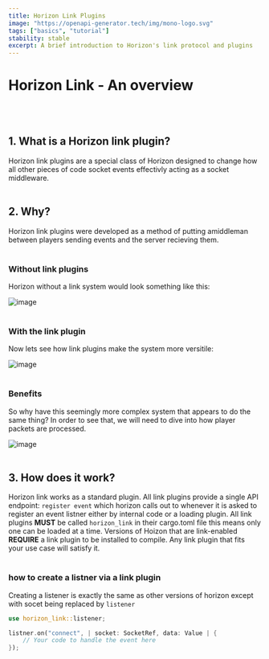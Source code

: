 ```yaml
---
title: Horizon Link Plugins
image: "https://openapi-generator.tech/img/mono-logo.svg"
tags: ["basics", "tutorial"]
stability: stable
excerpt: A brief introduction to Horizon's link protocol and plugins
---
```


# Horizon Link - An overview
<br></br>

## 1. What is a Horizon link plugin? 
Horizon link plugins are a special class of Horizon designed to change how all other pieces of code socket events effectivly acting as a socket middleware.
<br></br>

## 2. Why?
Horizon link plugins were developed as a method of putting amiddleman between players sending events and the server recieving them.
<br></br>

### Without link plugins
Horizon without a link system would look something like this:
    
![image](/docs/media/horizon-link/without-link-plugin.png)
<br></br>

### With the link plugin

Now lets see how link plugins make the system more versitile:

![image](/docs/media/horizon-link/with-link-plugin.png)
<br></br>

### Benefits

So why have this seemingly more complex system that appears to do the same thing? In order to see that, we will need to dive into how player packets are processed.

![image](/docs/media/horizon-link/full-link-protocol.png)
<br></br>

## 3. How does it work?

Horizon link works as a standard plugin. All link plugins provide a single API endpoint: ``register event`` which horizon calls out to whenever it is asked to register an event listner either by internal code or a loading plugin. All link plugins **MUST** be called ``horizon_link`` in their cargo.toml file this means only one can be loaded at a time. Versions of Hoizon that are link-enabled **REQUIRE** a link plugin to be installed to compile. Any link plugin that fits your use case will satisfy it.
<br></br>

### how to create a listner via a link plugin
Creating a listener is exactly the same as other versions of horizon except with socet being replaced by ``listener``

```rust
use horizon_link::listener;

listner.on("connect", | socket: SocketRef, data: Value | {
    // Your code to handle the event here
});
```